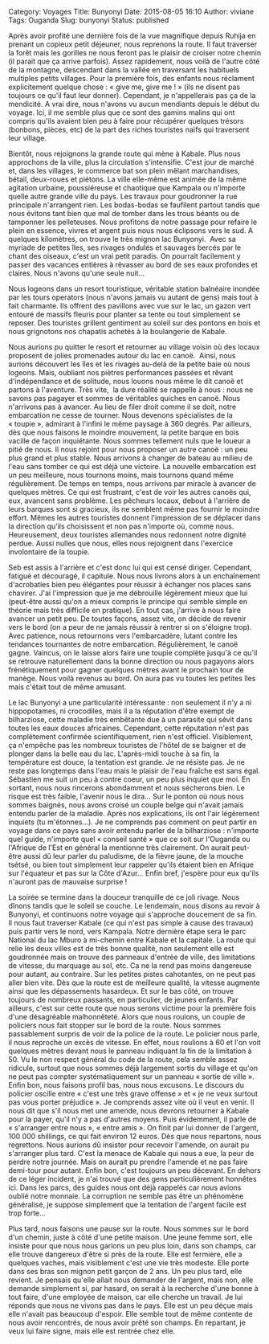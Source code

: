 Category: Voyages
Title: Bunyonyi
Date: 2015-08-05 16:10
Author: viviane
Tags: Ouganda
Slug: bunyonyi
Status: published

Après avoir profité une dernière fois de la vue magnifique depuis Ruhija en prenant un copieux petit déjeuner, nous reprenons la route. Il faut traverser la forêt mais les gorilles ne nous feront pas le plaisir de croiser notre chemin (il parait que ça arrive parfois). Assez rapidement, nous voilà de l'autre côté de la montagne, descendant dans la vallée en traversant les habituels multiples petits villages. Pour la première fois, des enfants nous réclament explicitement quelque chose : « give me, give me ! » (ils ne disent pas toujours ce qu'il faut leur donner). Cependant, je n'appellerais pas ça de la mendicité. A vrai dire, nous n'avons vu aucun mendiants depuis le début du voyage. Ici, il me semble plus que ce sont des gamins malins qui ont compris qu'ils avaient bien peu à faire pour récupérer quelques trésors (bonbons, pièces, etc) de la part des riches touristes naïfs qui traversent leur village.

Bientôt, nous rejoignons la grande route qui mène à Kabale. Plus nous approchons de la ville, plus la circulation s'intensifie. C'est jour de marché et, dans les villages, le commerce bat son plein mêlant marchandises, bétail, deux-roues et piétons. La ville elle-même est animée de la même agitation urbaine, poussiéreuse et chaotique que Kampala ou n'importe quelle autre grande ville du pays. Les travaux pour goudronner la rue principale n'arrangent rien. Les bodas-bodas se faufilent partout tandis que nous évitons tant bien que mal de tomber dans les trous béants ou de tamponner les pelleteuses. Nous profitons de notre passage pour refaire le plein en essence, vivres et argent puis nous nous éclipsons vers le sud. A quelques kilomètres, on trouve le très mignon lac Bunyonyi.  Avec sa myriade de petites îles, ses rivages ondulés et sauvages bercés par le chant des oiseaux, c'est un vrai petit paradis. On pourrait facilement y passer des vacances entières à rêvasser au bord de ses eaux profondes et claires. Nous n'avons qu'une seule nuit…

Nous logeons dans un resort touristique, véritable station balnéaire inondée par les tours operators (nous n'avons jamais vu autant de gens) mais tout à fait charmante. Ils offrent des pavillons avec vue sur le lac, un gazon vert entouré de massifs fleuris pour planter sa tente ou tout simplement se reposer. Des touristes grillent gentiment au soleil sur des pontons en bois et nous grignotons nos chapatis achetés à la boulangerie de Kabale.

Nous aurions pu quitter le resort et retourner au village voisin où des locaux proposent de jolies promenades autour du lac en canoë.  Ainsi, nous aurions découvert les îles et les rivages au-delà de la petite baie où nous logeons. Mais, oubliant nos piètres performances passées et rêvant d'indépendance et de solitude, nous louons nous même le dit canoë et partons à l'aventure. Très vite,  la dure réalité se rappelle à nous : nous ne savons pas pagayer et sommes de véritables quiches en canoë. Nous n'arrivons pas à avancer. Au lieu de filer droit comme il se doit, notre embarcation ne cesse de tourner. Nous devenons spécialistes de la « toupie », admirant à l'infini le même paysage à 360 degrés. Par ailleurs, dès que nous faisons le moindre mouvement, la petite barque en bois vacille de façon inquiétante. Nous sommes tellement nuls que le loueur a pitié de nous. Il nous rejoint pour nous proposer un autre canoë : un peu plus grand et plus stable. Nous arrivons à changer de bateau au milieu de l'eau sans tomber ce qui est déjà une victoire. La nouvelle embarcation est un peu meilleure, nous tournons moins, mais tournons quand même régulièrement. De temps en temps, nous arrivons par miracle à avancer de quelques mètres. Ce qui est frustrant, c'est de voir les autres canoës qui, eux, avancent sans problème. Les pêcheurs locaux, debout à l'arrière de leurs barques sont si gracieux, ils ne semblent même pas fournir le moindre effort. Mêmes les autres touristes donnent l'impression de se déplacer dans la direction qu'ils choisissent et non pas n'importe où, comme nous. Heureusement, deux touristes allemandes nous redonnent notre dignité perdue. Aussi nulles que nous, elles nous rejoignent dans l'exercice involontaire de la toupie.

Seb est assis à l'arrière et c'est donc lui qui est censé diriger. Cependant, fatigué et découragé, il capitule. Nous nous livrons alors à un enchaînement d'acrobaties bien peu élégantes pour réussir à échanger nos places sans chavirer. J'ai l'impression que je me débrouille légèrement mieux que lui (peut-être aussi qu'on a mieux compris le principe qui semble simple en théorie mais très difficile en pratique). En tout cas, j'arrive à nous faire avancer un petit peu. De toutes façons, assez vite, on décide de revenir vers le bord (on a peur de ne jamais réussir à rentrer si on s'éloigne trop). Avec patience, nous retournons vers l'embarcadère, lutant contre les tendances tournantes de notre embarcation. Régulièrement, le canoë gagne. Vaincus, on le laisse alors faire une toupie complète jusqu'à ce qu'il se retrouve naturellement dans la bonne direction ou nous pagayons alors frénétiquement pour gagner quelques mètres avant le prochain tour de manège. Nous voilà revenus au bord. On aura pas vu toutes les petites îles mais c'était tout de même amusant.

Le lac Bunyonyi a une particularité intéressante : non seulement il n'y a ni hippopotames, ni crocodiles, mais il a la réputation d'être exempt de bilharziose, cette maladie très embêtante due à un parasite qui sévit dans toutes les eaux douces africaines. Cependant, cette réputation n'est pas complètement confirmée scientifiquement, rien n'est officiel. Visiblement, ça n'empêche pas les nombreux touristes de l'hôtel de se baigner et de plonger dans la belle eau du lac. L'après-midi touche à sa fin, la température est douce, la tentation est grande. Je ne résiste pas. Je ne reste pas longtemps dans l'eau mais le plaisir de l'eau fraîche est sans égal. Sébastien me suit un peu à contre coeur, un peu plus inquiet que moi. En sortant, nous nous rincerons abondamment et nous sécherons bien. Le risque est très faible, l'avenir nous le dira… Sur le ponton où nous nous sommes baignés, nous avons croisé un couple belge qui n'avait jamais entendu parler de la maladie. Après nos explications, ils ont l'air légèrement inquiets (tu m'étonnes...). Je ne comprends pas comment on peut partir en voyage dans ce pays sans avoir entendu parler de la bilharziose : n'importe quel guide, n'importe quel « conseil santé » que ce soit sur l'Ouganda ou l'Afrique de l'Est en général la mentionne très clairement. On aurait peut-être aussi dû leur parler du paludisme, de la fièvre jaune, de la mouche tsétsé, ou bien tout simplement leur rappeler qu'ils étaient bien en Afrique sur l'équateur et pas sur la Côte d'Azur… Enfin bref, j'espère pour eux qu'ils n'auront pas de mauvaise surprise !

La soirée se termine dans la douceur tranquille de ce joli rivage. Nous dînons tandis que le soleil se couche. Le lendemain, nous disons au revoir à Bunyonyi, et continuons notre voyage qui s'approche doucement de sa fin. Il nous faut traverser Kabale (ce qui n'est pas simple à cause des travaux) puis partir vers le nord, vers Kampala. Notre dernière étape sera le parc National du lac Mburo à mi-chemin entre Kabale et la capitale. La route qui relie les deux villes est de très bonne qualité, non seulement elle est goudronnée mais on trouve des panneaux d'entrée de ville, des limitations de vitesse, du marquage au sol, etc. Ca ne la rend pas moins dangereuse pour autant, au contraire. Sur les petites pistes cahotantes, on ne peut pas aller bien vite. Dès que la route est de meilleure qualité, la vitesse augmente ainsi que les dépassements hasardeux. Et sur le bas côté, on trouve toujours de nombreux passants, en particulier, de jeunes enfants. Par ailleurs, c'est sur cette route que nous serons victime pour la première fois d'une désagréable malhonnêteté. Alors que nous roulons, un couple de policiers nous fait stopper sur le bord de la route. Nous sommes passablement surpris de voir de la police de la route. Le policier nous parle, il nous reproche un excès de vitesse. En effet, nous roulions à 60 et l'on voit quelques mètres devant nous le panneau indiquant la fin de la limitation à 50. Vu le non respect général du code de la route, cela semble assez ridicule, surtout que nous sommes déjà largement sortis du village et qu'on ne peut pas compter systématiquement sur un panneau « sortie de ville ». Enfin bon, nous faisons profil bas, nous nous excusons. Le discours du policier oscille entre « c'est une très grave offense » et « je ne veux surtout pas vous porter préjudice ». Je comprends assez vite où il veut en venir. Il nous dit que s'il nous met une amende, nous devrons retourner à Kabale pour la payer, qu'il n'y a pas d'autres moyens. Puis évidemment, il parle de « s'arranger entre nous », « entre amis ». On finit par lui donner de l'argent, 100 000 shillings, ce qui fait environ 12 euros. Dès que nous repartons, nous regrettons. Nous aurions dû insister pour recevoir l'amende, on aurait pu s'arranger plus tard. C'est la menace de Kabale qui nous a eue, la peur de perdre notre journée. Mais on aurait pu prendre l'amende et ne pas faire demi-tour pour autant. Enfin bon, c'est toujours un peu décevant. En dehors de ce léger incident, je n'ai trouvé que des gens particulièrement honnêtes ici. Dans les parcs, des guides nous ont déjà rappelés car nous avions oublié notre monnaie. La corruption ne semble pas être un phénomène généralisé, je suppose simplement que la tentation de l'argent facile est trop forte…

Plus tard, nous faisons une pause sur la route. Nous sommes sur le bord d'un chemin, juste à côté d'une petite maison. Une jeune femme sort, elle insiste pour que nous nous garions un peu plus loin, dans son champs, car elle trouve dangereux d'être si près de la route. Elle est fermière, elle a quelques vaches, mais visiblement c'est une vie très modeste. Elle porte dans ses bras son mignon petit garçon de 2 ans. Un peu plus tard, elle revient. Je pensais qu'elle allait nous demander de l'argent, mais non, elle demande simplement si, par hasard, on serait à la recherche d'une bonne à tout faire, d'une employée de maison, car elle cherche un travail. Je lui réponds que nous ne vivons pas dans le pays. Elle est un peu déçue mais elle n'avait pas beaucoup d'espoir. Elle semble tout de même contente de nous avoir rencontrés, de nous avoir prêté son champs. En repartant, je veux lui faire signe, mais elle est rentrée chez elle.
